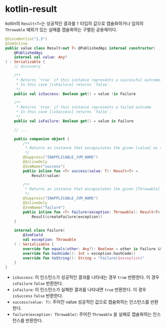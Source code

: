 # kotlin-result

kotlin의 `Result<T>`는 성공적인 결과를 `T` 타입의 값으로 캡슐화하거나 임의의 `Throwable` 예외가 있는 실패를 캡슐화하는 구별된 공용체이다.

```kotlin
@SinceKotlin("1.3")
@JvmInline
public value class Result<out T> @PublishedApi internal constructor(
    @PublishedApi
    internal val value: Any?
) : Serializable {
    // discovery

    /**
     * Returns `true` if this instance represents a successful outcome.
     * In this case [isFailure] returns `false`.
     */
    public val isSuccess: Boolean get() = value !is Failure

    /**
     * Returns `true` if this instance represents a failed outcome.
     * In this case [isSuccess] returns `false`.
     */
    public val isFailure: Boolean get() = value is Failure

    // ...

    public companion object {
        /**
         * Returns an instance that encapsulates the given [value] as successful value.
         */
        @Suppress("INAPPLICABLE_JVM_NAME")
        @InlineOnly
        @JvmName("success")
        public inline fun <T> success(value: T): Result<T> =
            Result(value)

        /**
         * Returns an instance that encapsulates the given [Throwable] [exception] as failure.
         */
        @Suppress("INAPPLICABLE_JVM_NAME")
        @InlineOnly
        @JvmName("failure")
        public inline fun <T> failure(exception: Throwable): Result<T> =
            Result(createFailure(exception))
    }
    
    internal class Failure(
        @JvmField
        val exception: Throwable
    ) : Serializable {
        override fun equals(other: Any?): Boolean = other is Failure && exception == other.exception
        override fun hashCode(): Int = exception.hashCode()
        override fun toString(): String = "Failure($exception)"
    }
}
```

 * `isSuccess`: 이 인스턴스가 성공적인 결과를 나타내는 경우 `true` 반환한다. 이 경우 `isFailure` `false` 반환한다.
 * `isFailure`: 이 인스턴스가 실패한 결과를 나타내면 `true` 반환한다. 이 경우 `isSuccess` `false` 반환한다.
 * `success(value: T)`: 주어진 value 성공적인 값으로 캡슐화하는 인스턴스를 반환한다.
 * `failure(exception: Throwable)`: 주어진 `Throwable` 을 실패로 캡슐화하는 인스턴스를 반환한다.
